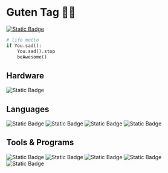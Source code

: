 # Guten Tag 🤘🏻


[![Static Badge](https://www.codewars.com/users/Xeferis/badges/large)](https://www.codewars.com/users/Xeferis)

```python
# life motto
if You.sad():
    You.sad().stop
    beAwesome()
```

## Hardware
![Static Badge](https://img.shields.io/badge/Apple%20-%20MacBook%20Air%202020%20M1%20-%20black?logo=apple&labelColor=black&color=lightgrey)

## Languages 
![Static Badge](https://img.shields.io/badge/-%20Python%20-%20black?style=flat-square&logo=python)
![Static Badge](https://img.shields.io/badge/-%20html5-%20black?style=flat-square&logo=html5)
![Static Badge](https://img.shields.io/badge/-%20Powershell%20-%20black?style=flat-square&logo=Powershell)
![Static Badge](https://img.shields.io/badge/-%20C%2B%2B%20-%20black?style=flat-square&logo=c%2B%2B)


## Tools & Programs
![Static Badge](https://img.shields.io/badge/-%20VSC%20-%20darkblue?style=flat-square&logo=visualstudiocode)
![Static Badge](https://img.shields.io/badge/-%20GIT%20-%20black?style=flat-square&logo=git)
![Static Badge](https://img.shields.io/badge/-%20trello%20-%20blue?style=flat-square&logo=trello)
![Static Badge](https://img.shields.io/badge/-%20notion%20-%20grey?style=flat-square&logo=notion)
![Static Badge](https://img.shields.io/badge/-%20Bootstrap_Studio%20-%20purple?style=flat-square&logo=bootstrap&logoColor=white)



<!--
**Xeferis/Xeferis** is a ✨ _special_ ✨ repository because its `README.md` (this file) appears on your GitHub profile.

Here are some ideas to get you started:

- 🔭 I’m currently working on ...
- 🌱 I’m currently learning ...
- 👯 I’m looking to collaborate on ...
- 🤔 I’m looking for help with ...
- 💬 Ask me about ...
- 📫 How to reach me: ...
- 😄 Pronouns: ...
- ⚡ Fun fact: ...
-->
